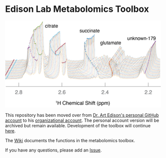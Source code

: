 # Edison Lab Metabolomics Toolbox

<p align="center">
<img src="https://github.com/edisonomics/metabolomics_toolbox/blob/master/docs/images/CIVM_mj_derived.png")
</p>

This repository has been moved over from [Dr. Art Edison's personal GitHub account](https://github.com/artedison) to his [organizational account](https://github.com/edisonomics). The personal account version will be archived but remain available. Development of the toolbox will continue [here](https://github.com/edisonomics/metabolomics_toolbox).


The [Wiki](https://github.com/edisonomics/metabolomicstoolbox/wiki) documents the functions in the metabolomics toolbox.


If you have any questions, please add an [Issue](https://github.com/edisonomics/metabolomics_toolbox/issues).

